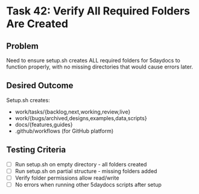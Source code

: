 # Task 42: Verify All Required Folders Are Created

## Problem
Need to ensure setup.sh creates ALL required folders for 5daydocs to function properly, with no missing directories that would cause errors later.

## Desired Outcome
Setup.sh creates:
- work/tasks/{backlog,next,working,review,live}
- work/{bugs/archived,designs,examples,data,scripts}
- docs/{features,guides}
- .github/workflows (for GitHub platform)

## Testing Criteria
- [ ] Run setup.sh on empty directory - all folders created
- [ ] Run setup.sh on partial structure - missing folders added
- [ ] Verify folder permissions allow read/write
- [ ] No errors when running other 5daydocs scripts after setup